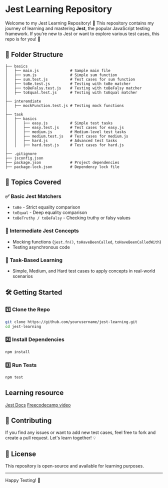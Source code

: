 # Jest Learning Repository

Welcome to my Jest Learning Repository! 🎉 This repository contains my journey of learning and mastering **Jest**, the popular JavaScript testing framework. If you're new to Jest or want to explore various test cases, this repo is for you! 🚀

## 📂 Folder Structure

```
├── basics
│   ├── main.js              # Sample main file
│   ├── sum.js               # Simple sum function
│   ├── sum.test.js          # Test cases for sum function
│   ├── toBe.test.js         # Testing with toBe matcher
│   ├── toBeFalsy.test.js    # Testing with toBeFalsy matcher
│   ├── toEqual.test.js      # Testing with toEqual matcher
│
├── interemdiate
│   ├── mockFunction.test.js # Testing mock functions
│
├── task
│   ├── basics
│   │   ├── easy.js          # Simple test tasks
│   │   ├── easy.test.js     # Test cases for easy.js
│   │   ├── medium.js        # Medium-level test tasks
│   │   ├── medium.test.js   # Test cases for medium.js
│   │   ├── hard.js          # Advanced test tasks
│   │   ├── hard.test.js     # Test cases for hard.js
│
├── .gitignore
├── jsconfig.json
├── package.json             # Project dependencies
├── package-lock.json        # Dependency lock file
```

## 📌 Topics Covered

### ✅ **Basic Jest Matchers**

- `toBe` - Strict equality comparison
- `toEqual` - Deep equality comparison
- `toBeTruthy / toBeFalsy` - Checking truthy or falsy values

### 🚀 **Intermediate Jest Concepts**

- Mocking functions (`jest.fn()`, `toHaveBeenCalled`, `toHaveBeenCalledWith`)
- Testing asynchronous code

### 💪 **Task-Based Learning**

- Simple, Medium, and Hard test cases to apply concepts in real-world scenarios

## 🛠️ **Getting Started**

### 1️⃣ Clone the Repo

```sh
git clone https://github.com/yourusername/jest-learning.git
cd jest-learning
```

### 2️⃣ Install Dependencies

```sh
npm install
```

### 3️⃣ Run Tests

```sh
npm test

```

## Learning resource

[Jest Docs](https://jestjs.io/docs/getting-started)
[Freecodecamp video](https://youtu.be/IPiUDhwnZxA?si=9NRO3JPcqqkz4ORz)

## 🤝 Contributing

If you find any issues or want to add new test cases, feel free to fork and create a pull request. Let's learn together! 💡

## 📜 License

This repository is open-source and available for learning purposes.

---

Happy Testing! 🎯
